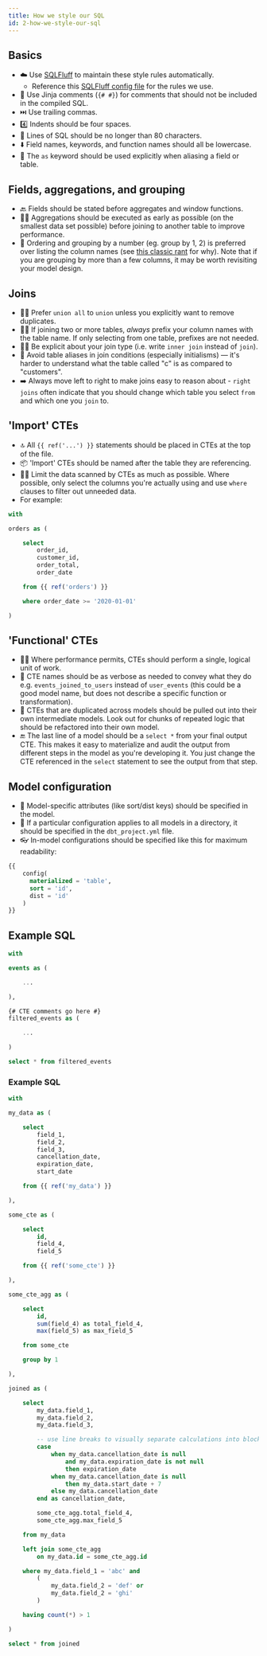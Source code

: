 ```yaml
---
title: How we style our SQL
id: 2-how-we-style-our-sql
---
```


## Basics

- ☁️ Use [SQLFluff](https://sqlfluff.com/) to maintain these style rules automatically.
  - Reference this [SQLFluff config file](https://github.com/dbt-labs/jaffle-shop-template/blob/main/.sqlfluff) for the rules we use.
- 👻 Use Jinja comments (`{# #}`) for comments that should not be included in the compiled SQL.
- ⏭️ Use trailing commas.
- 4️⃣ Indents should be four spaces.
- 📏 Lines of SQL should be no longer than 80 characters.
- ⬇️ Field names, keywords, and function names should all be lowercase.
- 🫧 The `as` keyword should be used explicitly when aliasing a field or table.

## Fields, aggregations, and grouping

- 🔙 Fields should be stated before aggregates and window functions.
- 🤏🏻 Aggregations should be executed as early as possible (on the smallest data set possible) before joining to another table to improve performance.
- 🔢 Ordering and grouping by a number (eg. group by 1, 2) is preferred over listing the column names (see [this classic rant](https://blog.getdbt.com/write-better-sql-a-defense-of-group-by-1/) for why). Note that if you are grouping by more than a few columns, it may be worth revisiting your model design.

## Joins

- 👭🏻 Prefer `union all` to `union` unless you explicitly want to remove duplicates.
- 👭🏻 If joining two or more tables, _always_ prefix your column names with the table name. If only selecting from one table, prefixes are not needed.
- 👭🏻 Be explicit about your join type (i.e. write `inner join` instead of `join`).
- 🥸 Avoid table aliases in join conditions (especially initialisms) — it's harder to understand what the table called "c" is as compared to "customers".
- ➡️ Always move left to right to make joins easy to reason about - `right joins` often indicate that you should change which table you select `from` and which one you `join` to.

## 'Import' CTEs

- 🔝 All `{{ ref('...') }}` statements should be placed in CTEs at the top of the file.
- 📦 'Import' CTEs should be named after the table they are referencing.
- 🤏🏻 Limit the data scanned by CTEs as much as possible. Where possible, only select the columns you're actually using and use `where` clauses to filter out unneeded data.
- For example:

```sql
with

orders as (

    select
        order_id,
        customer_id,
        order_total,
        order_date

    from {{ ref('orders') }}

    where order_date >= '2020-01-01'

)
```

## 'Functional' CTEs

- ☝🏻 Where performance permits, CTEs should perform a single, logical unit of work.
- 📖 CTE names should be as verbose as needed to convey what they do e.g. `events_joined_to_users` instead of `user_events` (this could be a good model name, but does not describe a specific function or transformation).
- 🌉 CTEs that are duplicated across models should be pulled out into their own intermediate models. Look out for chunks of repeated logic that should be refactored into their own model.
- 🔚 The last line of a model should be a `select *` from your final output CTE. This makes it easy to materialize and audit the output from different steps in the model as you're developing it. You just change the CTE referenced in the `select` statement to see the output from that step.

## Model configuration

- 📝 Model-specific attributes (like sort/dist keys) should be specified in the model.
- 📂 If a particular configuration applies to all models in a directory, it should be specified in the `dbt_project.yml` file.
- 👓 In-model configurations should be specified like this for maximum readability:

```sql
{{
    config(
      materialized = 'table',
      sort = 'id',
      dist = 'id'
    )
}}
```

## Example SQL

```sql
with

events as (

    ...

),

{# CTE comments go here #}
filtered_events as (

    ...

)

select * from filtered_events
```

### Example SQL

```sql
with

my_data as (

    select
        field_1,
        field_2,
        field_3,
        cancellation_date,
        expiration_date,
        start_date

    from {{ ref('my_data') }}

),

some_cte as (

    select
        id,
        field_4,
        field_5

    from {{ ref('some_cte') }}

),

some_cte_agg as (

    select
        id,
        sum(field_4) as total_field_4,
        max(field_5) as max_field_5

    from some_cte

    group by 1

),

joined as (

    select
        my_data.field_1,
        my_data.field_2,
        my_data.field_3,

        -- use line breaks to visually separate calculations into blocks
        case
            when my_data.cancellation_date is null
                and my_data.expiration_date is not null
                then expiration_date
            when my_data.cancellation_date is null
                then my_data.start_date + 7
            else my_data.cancellation_date
        end as cancellation_date,

        some_cte_agg.total_field_4,
        some_cte_agg.max_field_5

    from my_data

    left join some_cte_agg
        on my_data.id = some_cte_agg.id

    where my_data.field_1 = 'abc' and
        (
            my_data.field_2 = 'def' or
            my_data.field_2 = 'ghi'
        )

    having count(*) > 1

)

select * from joined
```
